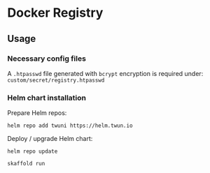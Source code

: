 # Docker Registry

## Usage

### Necessary config files

A `.htpasswd` file generated with `bcrypt` encryption is required under: `custom/secret/registry.htpasswd`

### Helm chart installation

Prepare Helm repos:
```shell
helm repo add twuni https://helm.twun.io
```

Deploy / upgrade Helm chart:
```shell
helm repo update

skaffold run
```
